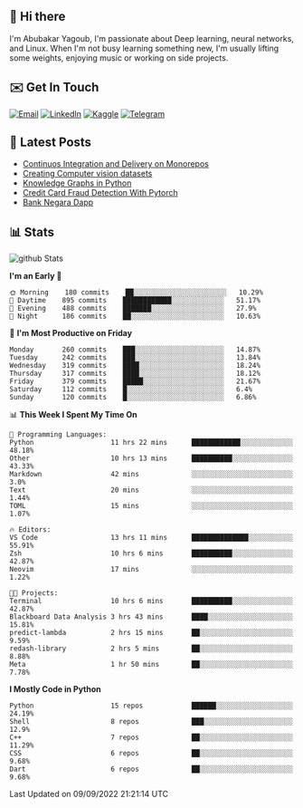 ## 👋 Hi there

I'm Abubakar Yagoub, I'm passionate about Deep learning, neural networks, and
Linux. When I'm not busy learning something new, I'm usually lifting some
weights, enjoying music or working on side projects.

## ✉️ Get In Touch

[![Email](https://img.shields.io/badge/Email-f1f1f1?style=for-the-badge&logo=gmail&logoColor=0f111a)](mailto:git@blacksuan19.dev)
[![LinkedIn](https://img.shields.io/badge/LinkedIn-0077B5?style=for-the-badge&logo=linkedin&logoColor=white)](https://www.linkedin.com/in/blacksuan19/)
[![Kaggle](https://img.shields.io/badge/Kaggle-5acfff?style=for-the-badge&logo=kaggle&logoColor=white)](http://kaggle.com/abubakaryagob/)
[![Telegram](https://img.shields.io/badge/Telegram-2CA5E0?style=for-the-badge&logo=telegram&logoColor=white)](https://t.me/blacksuan19)

## 📩 Latest Posts

<!-- BLOG-POST-LIST:START -->
- [Continuos Integration and Delivery on Monorepos](http://blacksuan19.dev/blog/github-actions-monorepos/)
- [Creating Computer vision datasets](http://blacksuan19.dev/blog/creating-datasets/)
- [Knowledge Graphs in Python](http://blacksuan19.dev/projects/Knowledge_Graphs/)
- [Credit Card Fraud Detection With Pytorch](http://blacksuan19.dev/projects/credit-card-fraud-detection-with-pytorch/)
- [Bank Negara Dapp](http://blacksuan19.dev/projects/bank-negara/)
<!-- BLOG-POST-LIST:END -->

## 📊 Stats

![github Stats](https://github-readme-stats.vercel.app/api?username=blacksuan19&theme=github_dark&show_icons=true&count_private=true&custom_title=Github%20Stats&hide_border=true)

<!--START_SECTION:waka-->
**I'm an Early 🐤** 

```text
🌞 Morning    180 commits    ██░░░░░░░░░░░░░░░░░░░░░░░   10.29% 
🌆 Daytime    895 commits    ████████████░░░░░░░░░░░░░   51.17% 
🌃 Evening    488 commits    ███████░░░░░░░░░░░░░░░░░░   27.9% 
🌙 Night      186 commits    ██░░░░░░░░░░░░░░░░░░░░░░░   10.63%

```
📅 **I'm Most Productive on Friday** 

```text
Monday       260 commits    ███░░░░░░░░░░░░░░░░░░░░░░   14.87% 
Tuesday      242 commits    ███░░░░░░░░░░░░░░░░░░░░░░   13.84% 
Wednesday    319 commits    ████░░░░░░░░░░░░░░░░░░░░░   18.24% 
Thursday     317 commits    ████░░░░░░░░░░░░░░░░░░░░░   18.12% 
Friday       379 commits    █████░░░░░░░░░░░░░░░░░░░░   21.67% 
Saturday     112 commits    █░░░░░░░░░░░░░░░░░░░░░░░░   6.4% 
Sunday       120 commits    █░░░░░░░░░░░░░░░░░░░░░░░░   6.86%

```


📊 **This Week I Spent My Time On** 

```text
💬 Programming Languages: 
Python                   11 hrs 22 mins      ████████████░░░░░░░░░░░░░   48.18% 
Other                    10 hrs 13 mins      ██████████░░░░░░░░░░░░░░░   43.33% 
Markdown                 42 mins             ░░░░░░░░░░░░░░░░░░░░░░░░░   3.0% 
Text                     20 mins             ░░░░░░░░░░░░░░░░░░░░░░░░░   1.44% 
TOML                     15 mins             ░░░░░░░░░░░░░░░░░░░░░░░░░   1.07%

🔥 Editors: 
VS Code                  13 hrs 11 mins      ██████████████░░░░░░░░░░░   55.91% 
Zsh                      10 hrs 6 mins       ██████████░░░░░░░░░░░░░░░   42.87% 
Neovim                   17 mins             ░░░░░░░░░░░░░░░░░░░░░░░░░   1.22%

🐱‍💻 Projects: 
Terminal                 10 hrs 6 mins       ██████████░░░░░░░░░░░░░░░   42.87% 
Blackboard Data Analysis 3 hrs 43 mins       ████░░░░░░░░░░░░░░░░░░░░░   15.81% 
predict-lambda           2 hrs 15 mins       ██░░░░░░░░░░░░░░░░░░░░░░░   9.59% 
redash-library           2 hrs 5 mins        ██░░░░░░░░░░░░░░░░░░░░░░░   8.88% 
Meta                     1 hr 50 mins        ██░░░░░░░░░░░░░░░░░░░░░░░   7.78%

```

**I Mostly Code in Python** 

```text
Python                   15 repos            ██████░░░░░░░░░░░░░░░░░░░   24.19% 
Shell                    8 repos             ███░░░░░░░░░░░░░░░░░░░░░░   12.9% 
C++                      7 repos             ██░░░░░░░░░░░░░░░░░░░░░░░   11.29% 
CSS                      6 repos             ██░░░░░░░░░░░░░░░░░░░░░░░   9.68% 
Dart                     6 repos             ██░░░░░░░░░░░░░░░░░░░░░░░   9.68%

```



 Last Updated on 09/09/2022 21:21:14 UTC
<!--END_SECTION:waka-->
